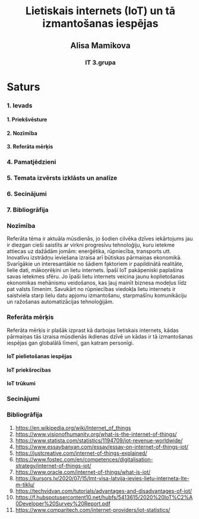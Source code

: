 <h1 align="center">Lietiskais internets (IoT) un tā izmantošanas iespējas</h1t>
<h2 align="center">Alisa Mamikova</h2>
<h3 align="center">IT 3.grupa</h3>

# Saturs
### 1. Ievads
#### 1. Priekšvēsture
#### 2. Nozīmība
#### 3. Referāta mērķis
### 4. Pamatjēdzieni
### 5. Temata izvērsts izklāsts un analīze
### 6. Secinājumi
### 7. Bibliogrāfija
### Nozīmība

Referāta tēma ir aktuāla mūsdienās, jo šodien cilvēka dzīves iekārtojums jau ir diezgan cieši saistīts ar virkni progresīvu tehnoloģiju, kuru ietekme attiecas uz dažādām jomām: enerģētika, rūpniecība, transports utt. Inovatīvu izstrādņu ieviešana izraisa arī būtiskas pārmaiņas ekonomikā. Svarīgākie un interesantākie no šādiem faktoriem ir papildinātā realitāte, lielie dati, mākoņrēķini un lietu internets. Īpašī IoT pakāpeniski paplašina savas ietekmes sfēru. Jo īpaši lietu internets veicina jaunu koplietošanas ekonomikas mehānismu veidošanos, kas ļauj mainīt biznesa modeļus līdz pat valsts līmenim. Savukārt no rūpniecības viedokļa lietu internets ir saistviela starp lielu datu apjomu izmantošanu, starpmašīnu komunikāciju un ražošanas automatizācijas tehnoloģijām.

### Referāta mērķis
Referāta mērķis ir plašāk izprast kā darbojas lietiskais internets, kādas pārmaiņas tās izraisa mūsdienās ikdienas dzīvē un kādas ir tā izmantošanas iespējas gan globalālā līmenī, gan katram personīgi.

#### IoT pielietošanas iespējas

#### IoT priekšrocības

#### IoT trūkumi

### Secinājumi

### Bibliogrāfija
1.	https://en.wikipedia.org/wiki/Internet_of_things
2.	https://www.visionofhumanity.org/what-is-the-internet-of-things/
3.	https://www.statista.com/statistics/1194709/iot-revenue-worldwide/
4.	https://www.essaybanyan.com/essay/essay-on-internet-of-things-iot/
5.	https://justcreative.com/internet-of-things-explained/
6.	https://www.fostec.com/en/competences/digitalisation-strategy/internet-of-things-iot/
7.	https://www.oracle.com/internet-of-things/what-is-iot/
8.	https://kursors.lv/2020/07/15/lmt-visa-latvija-ievies-lietu-interneta-lte-m-tiklu/
9.	https://techvidvan.com/tutorials/advantages-and-disadvantages-of-iot/
10.	https://f.hubspotusercontent10.net/hubfs/5413615/2020%20IoT%C2%A0Developer%20Survey%20Report.pdf
11.	https://www.comparitech.com/internet-providers/iot-statistics/

